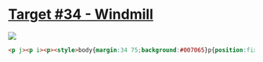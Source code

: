 # [Target #34 - Windmill](https://cssbattle.dev/play/34)

![](https://cssbattle.dev/targets/34.png)

```HTML
<p j><p i><p><style>body{margin:34 75;background:#007065}p{position:fixed;width:250;height:100;background:#ffeecf;clip-path:polygon(0 100%,50% 0,100% 100%)}[i]{top:84;background:#f5c181}[j]{top:134;background:#00a79d
```